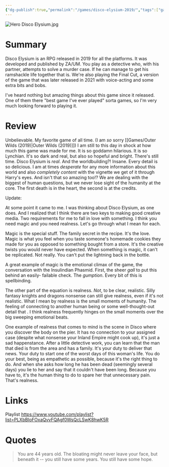 ```yaml
---
{"dg-publish":true,"permalink":"/games/disco-elysium-2019/","tags":["games","LP"],"created":"2023-12-08","updated":"2025-06-03"}
---
```



![Hero Disco Elysium.jpg](/img/user/Attachments/Hero%20Disco%20Elysium.jpg)

# Summary

Disco Elysium is an RPG released in 2019 for all the platforms. It was developed and published by ZA/UM. You play as a detective who, with his partner, attempts to solve a murder case. If he can manage to get his ramshackle life together that is. We're also playing the Final Cut, a version of the game that was later released in 2021 with voice-acting and some extra bits and bobs.

I've heard nothing but amazing things about this game since it released. One of them there "best game I've ever played" sorta games, so I'm very much looking forward to playing it.

# Review

Unbelievable. My favorite game of all time. (I am *so* sorry [[Games/Outer Wilds (2019)\|Outer Wilds (2019)]]) I am still to this day in shock at how much this game was made for me. It is so goddamn hilarious. It is so Lynchian. It's so dark and real, but also so hopeful and bright. There's still time. Disco Elysium is *real*. And the worldbuilding?! Insane. Every detail is so delicious. I am at times *desperate* for any more information about this world and also *completely content* with the vignette we get of it through Harry's eyes. And isn't that so amazing too!? We are dealing with the biggest of human questions, but we never lose sight of the humanity at the core. The first death is in the heart, the second is at the credits.

Update:

At some point it came to me. I was thinking about Disco Elysium, as one does. And I realized that I think there are two keys to making good creative media. Two requirements for me to fall in love with something. I think you need magic and you need realness. Let's go through what I mean for each.

Magic is the special stuff. The family secret in the recipe. It's the love. Magic is what you feel when you taste someone's homemade cookies they made for you as opposed to something bought from a store. It's the creative twists you would never have expected. When something is magic, it can't be replicated. Not really. You can't put the lightning back in the bottle.

A great example of magic is the emotional climax of the game, the conversation with the Insulindian Phasmid. First, the sheer *gall* to put this behind an easily- failable check. The *gumption*. Every bit of this is spellbinding.

The other part of the equation is realness. *Not*, to be clear, realistic. Silly fantasy knights and dragons nonsense can still give realness, even if it's not realistic. What I mean by realness is the small moments of humanity. The feeling of connecting to another human being or some well-thought-out detail that . I think realness frequently hinges on the small moments over the big sweeping emotional beats.

One example of realness that comes to mind is the scene in Disco where you discover the body on the pier. It has no connection to your assigned case (despite what nonsense your Inland Empire might cook up), it's just a sad happenstance. After a little detective work, you can learn that the man that died is from the area and has a family. It's your duty to deliver that news. Your duty to start one of the worst days of this woman's life. You do your best, being as empathetic as possible, because it's the right thing to do. And when she asks how long he has been dead (seemingly several days) you lie to her and say that it couldn't have been long. Because you have to, it's the human thing to do to spare her that unnecessary pain. That's realness.

# Links

Playlist https://www.youtube.com/playlist?list=PLXbBIoFOxaQvvFQAgf0WsQcLSwK8hwK5R

# Quotes

> You are 44 years old. The bloating might never leave your face, but beneath it -- you still have some years. You still have some hope.
